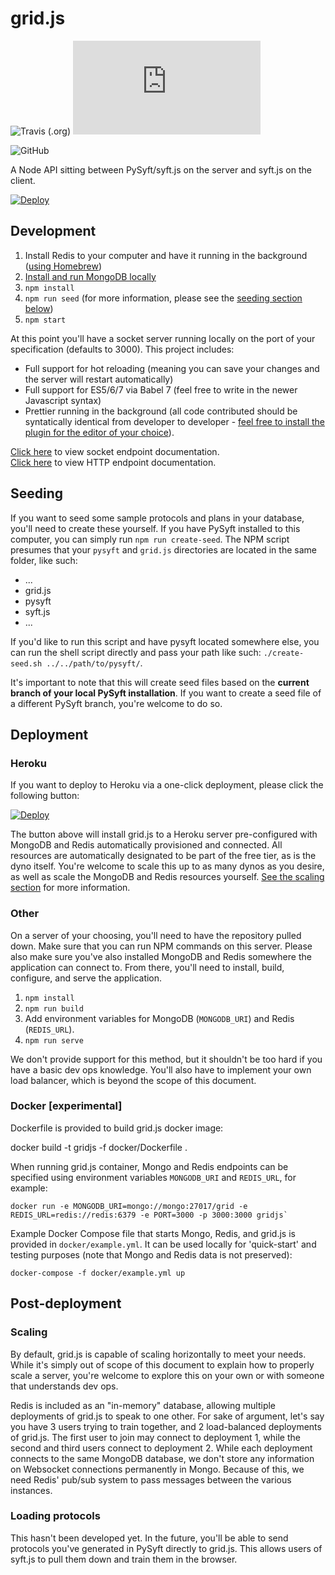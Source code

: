 # grid.js

![Travis (.org)](https://img.shields.io/travis/OpenMined/grid.js.svg)
![codecov](https://img.shields.io/codecov/c/github/OpenMined/grid.js)

<!-- ![npm](https://img.shields.io/npm/v/grid.js.svg) -->

![GitHub](https://img.shields.io/github/license/OpenMined/grid.js.svg)

A Node API sitting between PySyft/syft.js on the server and syft.js on the client.

[![Deploy](https://www.herokucdn.com/deploy/button.svg)](https://heroku.com/deploy)

## Development

1. Install Redis to your computer and have it running in the background ([using Homebrew](https://gist.github.com/tomysmile/1b8a321e7c58499ef9f9441b2faa0aa8))
2. [Install and run MongoDB locally](https://docs.mongodb.com/manual/installation/)
3. `npm install`
4. `npm run seed` (for more information, please see the [seeding section below](#seeding))
5. `npm start`

At this point you'll have a socket server running locally on the port of your specification (defaults to 3000). This project includes:

- Full support for hot reloading (meaning you can save your changes and the server will restart automatically)
- Full support for ES5/6/7 via Babel 7 (feel free to write in the newer Javascript syntax)
- Prettier running in the background (all code contributed should be syntatically identical from developer to developer - [feel free to install the plugin for the editor of your choice](https://prettier.io/)).

[Click here](SOCKETS.md) to view socket endpoint documentation.<br />
[Click here](HTTP.md) to view HTTP endpoint documentation.

## Seeding

If you want to seed some sample protocols and plans in your database, you'll need to create these yourself. If you have PySyft installed to this computer, you can simply run `npm run create-seed`. The NPM script presumes that your `pysyft` and `grid.js` directories are located in the same folder, like such:

- ...
- grid.js
- pysyft
- syft.js
- ...

If you'd like to run this script and have pysyft located somewhere else, you can run the shell script directly and pass your path like such: `./create-seed.sh ../../path/to/pysyft/`.

It's important to note that this will create seed files based on the **current branch of your local PySyft installation**. If you want to create a seed file of a different PySyft branch, you're welcome to do so.

## Deployment

### Heroku

If you want to deploy to Heroku via a one-click deployment, please click the following button:

[![Deploy](https://www.herokucdn.com/deploy/button.svg)](https://heroku.com/deploy)

The button above will install grid.js to a Heroku server pre-configured with MongoDB and Redis automatically provisioned and connected. All resources are automatically designated to be part of the free tier, as is the dyno itself. You're welcome to scale this up to as many dynos as you desire, as well as scale the MongoDB and Redis resources yourself. [See the scaling section](#scaling) for more information.

### Other

On a server of your choosing, you'll need to have the repository pulled down. Make sure that you can run NPM commands on this server. Please also make sure you've also installed MongoDB and Redis somewhere the application can connect to. From there, you'll need to install, build, configure, and serve the application.

1. `npm install`
2. `npm run build`
3. Add environment variables for MongoDB (`MONGODB_URI`) and Redis (`REDIS_URL`).
4. `npm run serve`

We don't provide support for this method, but it shouldn't be too hard if you have a basic dev ops knowledge. You'll also have to implement your own load balancer, which is beyond the scope of this document.

### Docker [experimental]

Dockerfile is provided to build grid.js docker image:

docker build -t gridjs -f docker/Dockerfile .

When running grid.js container, Mongo and Redis endpoints can be specified using environment variables `MONGODB_URI` and `REDIS_URL`, for example:

    docker run -e MONGODB_URI=mongo://mongo:27017/grid -e REDIS_URL=redis://redis:6379 -e PORT=3000 -p 3000:3000 gridjs`

Example Docker Compose file that starts Mongo, Redis, and grid.js is provided in `docker/example.yml`.
It can be used locally for 'quick-start' and testing purposes (note that Mongo and Redis data is not preserved):

    docker-compose -f docker/example.yml up

## Post-deployment

### Scaling

By default, grid.js is capable of scaling horizontally to meet your needs. While it's simply out of scope of this document to explain how to properly scale a server, you're welcome to explore this on your own or with someone that understands dev ops.

Redis is included as an "in-memory" database, allowing multiple deployments of grid.js to speak to one other. For sake of argument, let's say you have 3 users trying to train together, and 2 load-balanced deployments of grid.js. The first user to join may connect to deployment 1, while the second and third users connect to deployment 2. While each deployment connects to the same MongoDB database, we don't store any information on Websocket connections permanently in Mongo. Because of this, we need Redis' pub/sub system to pass messages between the various instances.

### Loading protocols

This hasn't been developed yet. In the future, you'll be able to send protocols you've generated in PySyft directly to grid.js. This allows users of syft.js to pull them down and train them in the browser.

